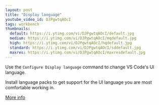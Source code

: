 ```yaml
---
layout: post
title: "Display language"
youtube_video_id: DJPgwtqAOcI
tags: workbench
thumbnails:
  default: https://i.ytimg.com/vi/DJPgwtqAOcI/default.jpg
  medium: https://i.ytimg.com/vi/DJPgwtqAOcI/mqdefault.jpg
  high: https://i.ytimg.com/vi/DJPgwtqAOcI/hqdefault.jpg
  standard: https://i.ytimg.com/vi/DJPgwtqAOcI/sddefault.jpg
  maxres: https://i.ytimg.com/vi/DJPgwtqAOcI/maxresdefault.jpg
---
```


Use the `Configure Display language` command to change VS Code's UI language.

Install language packs to get support for the UI language you are most comfortable working in.

[More info](https://code.visualstudio.com/docs/getstarted/locales)